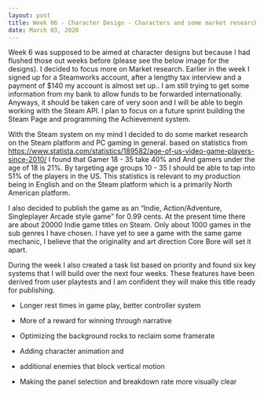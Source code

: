 ```yaml
---
layout: post
title: Week 06 - Character Design - Characters and some market research
date: March 03, 2020
--- 
```


 Week 6 was supposed to be aimed at character designs but because I had flushed those out weeks before (please see the below image for the designs). I decided to focus more on Market research.  Earlier in the week I signed up for a Steamworks account, after a lengthy tax interview and a payment of $140 my account is almost set up.. I am still trying to get some information from my bank to allow funds to be forwarded internationally. Anyways, it should be taken care of very soon and I will be able to begin working with the Steam API.  I plan to focus on a future sprint building the Steam Page and programming the Achievement system.  
 
 With the Steam system on my mind I decided to do some market research on the Steam platform and PC gaming in general. based on statistics from https://www.statista.com/statistics/189582/age-of-us-video-game-players-since-2010/
 I found that Gamer 18 - 35 take 40% and And gamers under the age of 18 is 21%. By targeting age groups 10 - 35 I should be able to tap into 51% of the players in the US. This statistics is relevant to my production being in English and on the Steam platform which is a primarily North American platform.
 
 I also decided to publish the game as an  “Indie, Action/Adventure, Singleplayer Arcade style game” for 0.99 cents.  At the present time there are about 20000 Indie game titles on Steam. Only about 1000 games in the sub genres I have chosen. I have yet to see a game with the same game mechanic, I believe that the originality and art direction Core Bore will set it apart.  
 
 During the week I also created a task list based on priority and found six key systems that I will build over the next four weeks. These features have been derived from user playtests and I am confident they will make this title ready for publishing.
 
- Longer rest times in game play, better controller system

- More of a reward for winning through narrative

- Optimizing the background rocks to reclaim some framerate

- Adding character animation and

- additional enemies that block vertical motion 

- Making the panel selection and breakdown rate more visually clear




